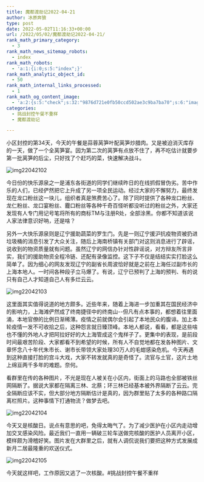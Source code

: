 ```yaml
---
title: 魔都渡劫记2022-04-21
author: 冰原奔狼
type: post
date: 2022-05-02T11:16:33+00:00
url: /2022/05/02/魔都渡劫记2022-04-21/
rank_math_primary_category:
  - 3
rank_math_news_sitemap_robots:
  - index
rank_math_robots:
  - 'a:1:{i:0;s:5:"index";}'
rank_math_analytic_object_id:
  - 50
rank_math_internal_links_processed:
  - 1
rank_math_og_content_image:
  - 'a:2:{s:5:"check";s:32:"9876d721e0fb50ccd502ae3c9ba7ba70";s:6:"images";a:0:{}}'
categories:
  - 挑战封控午餐不重样
  - 魔都渡劫记

---
```

小区封控的第34天，今天的午餐是蒜蓉莴笋叶配莴笋炒腊肉。又是被迫消灭库存的一天，做了一个全莴笋宴。因为第二次的莴笋有点放不住了，再不吃估计就要步第一批莴笋的后尘，只好找了个赶巧的菜，快速解决战斗。

<img decoding="async" src="https://i0.wp.com/s2.loli.net/2022/05/02/DHbfj3EoBTVkyFm.jpg?w=640&#038;ssl=1" alt="img22042102" data-recalc-dims="1" />

今日份的快乐源泉之一是浦东各街道的同学们继续昨日的在线抓假冒伪劣。苦中作乐的人们，已经俨然把它上升成了另一项全民运动。经过大家的不懈努力，最终发现在龙口粉丝这一块儿，组织者真是煞费苦心了。除了同时提供了各种龙口粉丝、龙仁粉丝、龙口宴粉丝、龗口粉丝等各种千奇百怪听都没听过的粉丝之外，大家还发现有人专门用记号笔将所有的商标TM与注册R处，全部涂黑。你都不知道该说人家法律意识好呐，还是啥？

另外一大快乐源泉则是辽宁援助蔬菜的罗生门。先是一则辽宁援沪抗疫物资被扔进垃圾桶的消息引发了大众关注，随后上海南桥镇有关部门对这则消息进行了辟谣，说收到的物资质量就有问题。虽然辽宁的网信办针对性辟谣说，对方辩友所言非实，我们的援助物资全程冷链、还配有录像监控。这下子不仅是结结实实打脸这么简单了。因为细心的网友发现辽宁的副省长周波恰好就是之前在上海任过副市长的上海本地人。一时间各种段子立马爆了。有说，辽宁已预判了上海的预判、有的说只有自己人才知道自己人有多烂云云。

<img decoding="async" src="https://i0.wp.com/s2.loli.net/2022/05/02/jNXyMrJaEP27AlD.jpg?w=640&#038;ssl=1" alt="img22042103" data-recalc-dims="1" />

这里面其实值得说道的地方颇多。近些年来，随着上海进一步加重其在国民经济中的影响力，上海滩俨然成了终南捷径中的终南山--但凡有点本事的，都想着往里面涌，本地官僚的比例日渐稀薄。疫情之前就偶尔会引起了本地民众的腹诽。加上本轮疫情一发不可收拾之后，这种怨言就日臻顶峰。本地人都说，看看，都是这些啥也不懂的外地人才把阿拉好好的大上海管成这个鬼样子了。更集中的表现，是前段时间最艰苦阶段、大家都看不到希望的时候，所有人不自觉地都在发各种图片、文章怀念八十年代朱市长、谢市长带领大家处理30万人的毛蚶感染危机。今天再遇到这种直接打脸的宫斗大戏，大家不转发就真的是奇怪了。流官与土官，这片土地上绵亘两千多年的难题。奈何。

看群里在传的各种图片，不光是现在人被关在小区内，街面上的马路也全部被铁丝网隔断了。据说大家都在隔离三林、北蔡；环三林已经基本被外界隔断了云云。完全隔断应该不实，但大部分地方隔断估计是真的，因为群里贴了太多的各种路口隔离栏照片。这种事情下打通物流？做梦去吧。

<img decoding="async" src="https://i0.wp.com/s2.loli.net/2022/05/02/QI4orHmdaXspR5M.jpg?w=640&#038;ssl=1" alt="img22042104" data-recalc-dims="1" />

今天又是核酸日。说点有意思的吧，免得太晦气了。为了减少医护在小区内走动增加交叉感染风险。最近我们一直用一辆破三轮车送做完核酸的医护人员离开小区，模样颇为滑稽好笑。图片发在大群里之后，就有人调侃说我们要把这种方式发展成新月二居最隆重的欢送仪式。

<img decoding="async" src="https://i0.wp.com/s2.loli.net/2022/05/02/KsG2b7x5UFy3O61.jpg?w=640&#038;ssl=1" alt="img22042105" data-recalc-dims="1" />

今天就这样吧，工作原因又逃了一次核酸。#挑战封控午餐不重样
